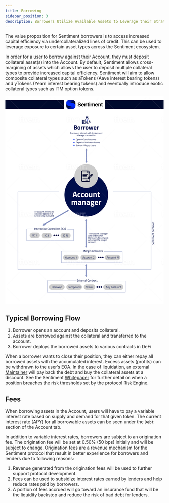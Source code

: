 ```yaml
---
title: Borrowing
sidebar_position: 3
description: Borrowers Utilize Available Assets to Leverage their Strategies
---
```


The value proposition for Sentiment borrowers is to access increased capital efficiency via
undercollateralized lines of credit. This can be used to leverage exposure to certain asset types
across the Sentiment ecosystem.

In order for a user to borrow against their Account, they must deposit collateral asset(s) into the
Account. By default, Sentiment allows cross-margining of assets which allows the user to
deposit multiple collateral types to provide increased capital efficiency. Sentiment will aim to
allow composite collateral types such as aTokens (Aave interest bearing tokens) and yTokens
(Yearn interest bearing tokens) and eventually introduce exotic collateral types such as ITM
option tokens.

![](../images/joeygcamp_borrowing_flow_01.jpg)

## Typical Borrowing Flow

1. Borrower opens an account and deposits collateral.
2. Assets are borrowed against the collateral and transferred to the account.
3. Borrower deploys the borrowed assets to various contracts in DeFi

When a borrower wants to close their position, they can either repay all borrowed assets with
the accumulated interest. Excess assets (profits) can be withdrawn to the user’s EOA. In the
case of liquidation, an external [Maintainer](https://github.com) will pay back the debt and buy the collateral assets at
a discount. See the Sentiment [Whitepaper](https://github.com) for further detail on when a position breaches the risk
thresholds set by the protocol Risk Engine.

## Fees

When borrowing assets in the Account, users will have to pay a variable interest rate based on
supply and demand for that given token. The current interest rate (APY) for all borrowable
assets can be seen under the `Debt` section of the Account tab.

In addition to variable interest rates, borrowers are subject to an origination fee. The origination
fee will be set at 0.50% (50 bps) initially and will be subject to change. Origination fees are a
revenue mechanism for the Sentiment protocol that result in better experience for borrowers
and lenders due to following reasons:

1. Revenue generated from the origination fees will be used to further support protocol
   development.
2. Fees can be used to subsidize interest rates earned by lenders and help reduce rates
   paid by borrowers.
3. A portion of fees accrued will go toward an insurance fund that will be the liquidity
   backstop and reduce the risk of bad debt for lenders.
